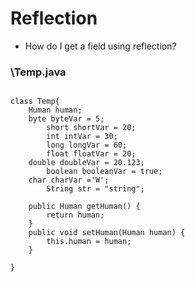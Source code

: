 # Reflection
- How do I get a field using reflection?

### \Temp.java
```

class Temp{
	Human human;
	byte byteVar = 5;
    	short shortVar = 20;
    	int intVar = 30;
    	long longVar = 60;
    	float floatVar = 20;
   	double doubleVar = 20.123;
    	boolean booleanVar = true;
   	char charVar ='W';
    	String str = "string";
    
	public Human getHuman() {
		return human;
	}
	public void setHuman(Human human) {
		this.human = human;
	}
   
}
```




